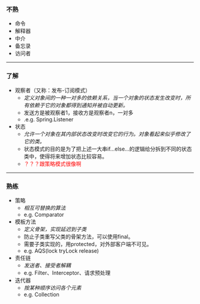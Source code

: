 ### 不熟

- 命令
- 解释器
- 中介
- 备忘录
- 访问者

---

### 了解

- 观察者（又称：发布-订阅模式）
    - *定义对象间的一种一对多的依赖关系，当一个对象的状态发生改变时，所有依赖于它的对象都得到通知并被自动更新。*
    - 发送方是被观察者1，接收方是观察者n，一对多
    - .e.g. Spring.Listener
- 状态
    - *允许一个对象在其内部状态改变时改变它的行为。对象看起来似乎修改了它的类。*
    - 状态模式的目的是为了把上述一大串if...else...的逻辑给分拆到不同的状态类中，使得将来增加状态比较容易。
    - <font color="red">？？？跟策略模式很像啊</font>

---

### 熟练

- 策略
    - *相互可替换的算法*
    - e.g. Comparator
- 模板方法
    - *定义骨架，实现延迟到子类*
    - 防止子类重写父类的骨架方法，可以使用final。
    - 需要子类实现的，用protected，对外部客户端不可见。
    - e.g. AQS(lock tryLock release)
- 责任链
    - *发送者、接受者解耦*
    - e.g. Filter、Interceptor、请求预处理
- 迭代器
    - *按某种顺序访问各个元素*
    - e.g. Collection
